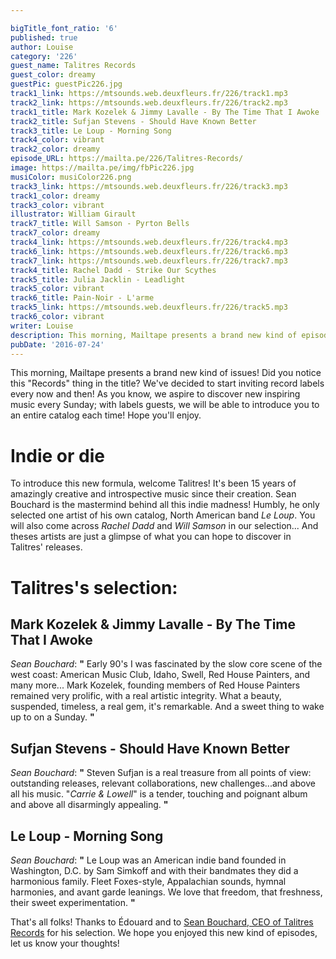 ```yaml
---

bigTitle_font_ratio: '6'
published: true
author: Louise
category: '226'
guest_name: Talitres Records
guest_color: dreamy
guestPic: guestPic226.jpg
track1_link: https://mtsounds.web.deuxfleurs.fr/226/track1.mp3
track2_link: https://mtsounds.web.deuxfleurs.fr/226/track2.mp3
track1_title: Mark Kozelek & Jimmy Lavalle - By The Time That I Awoke
track2_title: Sufjan Stevens - Should Have Known Better
track3_title: Le Loup - Morning Song
track4_color: vibrant
track2_color: dreamy
episode_URL: https://mailta.pe/226/Talitres-Records/
image: https://mailta.pe/img/fbPic226.jpg
musiColor: musiColor226.png
track3_link: https://mtsounds.web.deuxfleurs.fr/226/track3.mp3
track1_color: dreamy
track3_color: vibrant
illustrator: William Girault
track7_title: Will Samson - Pyrton Bells
track7_color: dreamy
track4_link: https://mtsounds.web.deuxfleurs.fr/226/track4.mp3
track6_link: https://mtsounds.web.deuxfleurs.fr/226/track6.mp3
track7_link: https://mtsounds.web.deuxfleurs.fr/226/track7.mp3
track4_title: Rachel Dadd - Strike Our Scythes
track5_title: Julia Jacklin - Leadlight
track5_color: vibrant
track6_title: Pain-Noir - L'arme
track5_link: https://mtsounds.web.deuxfleurs.fr/226/track5.mp3
track6_color: vibrant
writer: Louise
description: This morning, Mailtape presents a brand new kind of episodes! Did you notice this "Records" thing in the title? We've decided to start inviting record labels in Mailtape episodes every now and then! As you know, we aspire to discover new inspiring music every Sunday; with labels guests, we will be able to introduce you to an entire catalog each time! Isn't that wonderful?!
pubDate: '2016-07-24'
---
```

This morning, Mailtape presents a brand new kind of issues! Did you notice this "Records" thing in the title? We've decided to start inviting record labels every now and then! As you know, we aspire to discover new inspiring music every Sunday; with labels guests, we will be able to introduce you to an entire catalog each time! Hope you'll enjoy. 

# Indie or die

To introduce this new formula, welcome Talitres! It's been 15 years of amazingly creative and introspective music since their creation. Sean Bouchard is the mastermind behind all this indie madness! Humbly, he only selected one artist of his own catalog, North American band _Le Loup_. You will also come across _Rachel Dadd_ and _Will Samson_ in our selection... And theses artists are just a glimpse of what you can hope to discover in Talitres' releases.

# Talitres's selection:

## Mark Kozelek & Jimmy Lavalle - By The Time That I Awoke
_Sean Bouchard_: **"** Early 90's I was fascinated by the slow core scene of the west coast: American Music Club, Idaho, Swell, Red House Painters, and many more... Mark Kozelek, founding members of Red House Painters remained very prolific, with a real artistic integrity. What a beauty, suspended, timeless, a real gem, it's remarkable. And a sweet thing to wake up to on a Sunday. **"** 

## Sufjan Stevens - Should Have Known Better
_Sean Bouchard_: **"** Steven Sufjan is a real treasure from all points of view: outstanding releases, relevant collaborations, new challenges...and above all his music. "_Carrie & Lowell_" is a tender, touching and poignant album and above all disarmingly appealing. **"** 

## Le Loup - Morning Song
_Sean Bouchard_: **"** Le Loup was an American indie band founded in Washington, D.C. by Sam Simkoff and with their bandmates they did a harmonious family. Fleet Foxes-style, Appalachian sounds, hymnal harmonies, and avant garde leanings. We love that freedom, that freshness, their sweet experimentation. **"** 

That's all folks! Thanks to Édouard and to [Sean Bouchard, CEO of Talitres Records](https://www.facebook.com/talitres/) for his selection. We hope you enjoyed this new kind of episodes, let us know your thoughts!
